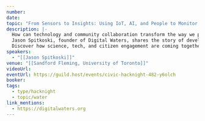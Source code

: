 ```yaml
---
number: 
date: 
topic: "From Sensors to Insights: Using IoT, AI, and People to Monitor Watershed"
description: |-
  How can technology and community collaboration transform the way we protect our waterways?
  Jason Spitkoski, founder of Digital Waters, shares the story of developing innovative tools to monitor water quality in real time and the surprising insights from a pilot project on Yellow Creek in midtown Toronto.
  Discover how science, tech, and citizen engagement are coming together to safeguard our most vital resource.
speakers:
  - "[[Jason Spitkoski]]"
venue: "[[Sandford Fleming, University of Toronto]]"
videoUrl: 
eventUrl: https://guild.host/events/civic-hacknight-482-y6olch
booker: 
tags:
  - type/hacknight
  - topic/water
link_mentions:
  - https://digitalwaters.org
---
```

